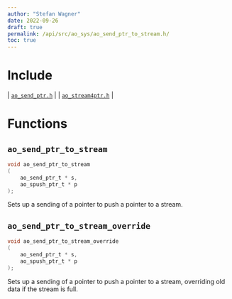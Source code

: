 ```yaml
---
author: "Stefan Wagner"
date: 2022-09-26
draft: true
permalink: /api/src/ao_sys/ao_send_ptr_to_stream.h/
toc: true
---
```


# Include

| [`ao_send_ptr.h`](ao_send_ptr.h.md) |
| [`ao_stream4ptr.h`](ao_stream4ptr.h.md) |

# Functions

## `ao_send_ptr_to_stream`

```c
void ao_send_ptr_to_stream
(
    ao_send_ptr_t * s, 
    ao_spush_ptr_t * p
);
```

Sets up a sending of a pointer to push a pointer to a stream.

## `ao_send_ptr_to_stream_override`

```c
void ao_send_ptr_to_stream_override
(
    ao_send_ptr_t * s, 
    ao_spush_ptr_t * p
);
```

Sets up a sending of a pointer to push a pointer to a stream, overriding old data if the stream is full.
